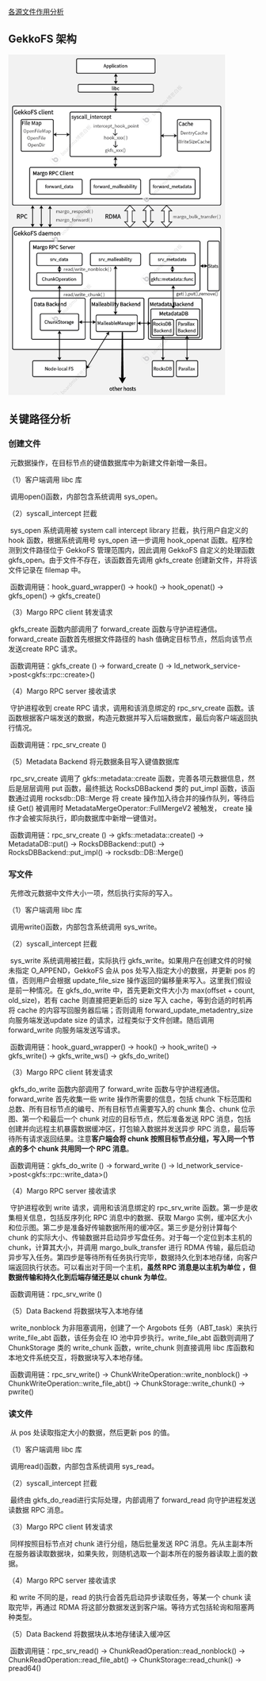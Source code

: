 [各源文件作用分析](各源文件作用分析.md)

## GekkoFS 架构

<img src="images\GekkoFS结构.png" alt="GekkoFS结构" style="zoom: 67%;" />

## 关键路径分析

### 创建文件

​	元数据操作，在目标节点的键值数据库中为新建文件新增一条目。

（1）客户端调用 libc 库

​	调用open()函数，内部包含系统调用 sys_open。

（2）syscall_intercept 拦截

​	sys_open 系统调用被 system call intercept library 拦截，执行用户自定义的 hook 函数，根据系统调用号 sys_open 进一步调用 hook_openat 函数。程序检测到文件路径位于 GekkoFS 管理范围内，因此调用 GekkoFS 自定义的处理函数 gkfs_open。由于文件不存在，该函数首先调用 gkfs_create 创建新文件，并将该文件记录在 filemap 中。

​	函数调用链：hook_guard_wrapper() -> hook() -> hook_openat() -> gkfs_open() -> gkfs_create()

（3）Margo RPC client 转发请求

​	gkfs_create 函数内部调用了 forward_create 函数与守护进程通信。forward_create  函数首先根据文件路径的 hash 值确定目标节点，然后向该节点发送create RPC 请求。

​	函数调用链：gkfs_create () -> forward_create () -> ld_network_service->post\<gkfs::rpc::create\>()

（4）Margo RPC server 接收请求

​	守护进程收到 create RPC 请求，调用和该消息绑定的 rpc_srv_create 函数。该函数根据客户端发送的数据，构造元数据并写入后端数据库，最后向客户端返回执行情况。

​	函数调用链：rpc_srv_create ()

（5）Metadata Backend 将元数据条目写入键值数据库

​	rpc_srv_create 调用了 gkfs::metadata::create 函数，完善各项元数据信息，然后是层层调用 put 函数，最终抵达 RocksDBBackend 类的 put_impl 函数，该函数通过调用 rocksdb::DB::Merge 将 create 操作加入待合并的操作队列，等待后续 Get() 被调用时 MetadataMergeOperator::FullMergeV2 被触发， create 操作才会被实际执行，即向数据库中新增一键值对。

​	函数调用链：rpc_srv_create () -> gkfs::metadata::create() -> MetadataDB::put() -> RocksDBBackend::put() -> RocksDBBackend::put_impl() -> rocksdb::DB::Merge()

### 写文件

​	先修改元数据中文件大小一项，然后执行实际的写入。

（1）客户端调用 libc 库

​	调用write()函数，内部包含系统调用 sys_write。

（2）syscall_intercept 拦截

​	sys_write 系统调用被拦截，实际执行 gkfs_write。如果用户在创建文件的时候未指定 O_APPEND，GekkoFS 会从 pos 处写入指定大小的数据，并更新 pos 的值，否则用户会根据 update_file_size 操作返回的偏移量来写入。这里我们假设是前一种情况。在 gkfs_do_write 中，首先更新文件大小为 max(offset + count, old_size)，若有 cache 则直接把更新后的 size 写入 cache，等到合适的时机再将 cache 的内容写回服务器后端；否则调用 forward_update_metadentry_size 向服务端发送update size 的请求，过程类似于文件创建。随后调用 forward_write 向服务端发送写请求。

​	函数调用链：hook_guard_wrapper() -> hook() -> hook_write() -> gkfs_write() -> gkfs_write_ws() -> gkfs_do_write()

（3）Margo RPC client 转发请求

​	gkfs_do_write 函数内部调用了 forward_write 函数与守护进程通信。forward_write 首先收集一些 write 操作所需要的信息，包括 chunk 下标范围和总数、所有目标节点的编号、所有目标节点需要写入的 chunk 集合、chunk 位示图、第一个和最后一个 chunk 对应的目标节点，然后准备发送 RPC 消息，包括创建并向远程主机暴露数据缓冲区，打包输入数据并发送异步 RPC 消息，最后等待所有请求返回结果。注意**客户端会将 chunk 按照目标节点分组，写入同一个节点的多个 chunk 共用同一个 RPC 消息**。

​	函数调用链：gkfs_do_write () -> forward_write () -> ld_network_service->post\<gkfs::rpc::write_data\>()

（4）Margo RPC server 接收请求

​	守护进程收到 write 请求，调用和该消息绑定的 rpc_srv_write 函数。第一步是收集相关信息，包括反序列化 RPC 消息中的数据、获取 Margo 实例，缓冲区大小和位示图。第二步是准备好传输数据所用的缓冲区。第三步是分别计算每个 chunk 的实际大小、传输数据并启动异步写盘任务。对于每一个定位到本主机的 chunk，计算其大小，并调用 margo_bulk_transfer 进行 RDMA 传输，最后启动异步写入任务。第四步是等待所有任务执行完毕，数据持久化到本地存储，向客户端返回执行状态。可以看出对于同一个主机，**虽然 RPC 消息是以主机为单位 ，但数据传输和持久化到后端存储还是以 chunk 为单位**。 

​	函数调用链：rpc_srv_write ()

（5）Data Backend 将数据块写入本地存储

​	write_nonblock 为非阻塞调用，创建了一个 Argobots 任务（ABT_task）来执行 write_file_abt 函数，该任务会在 IO 池中异步执行。write_file_abt 函数则调用了 ChunkStorage 类的 write_chunk 函数，write_chunk 则直接调用 libc 库函数和本地文件系统交互，将数据块写入本地存储。

​	函数调用链：rpc_srv_write() -> ChunkWriteOperation::write_nonblock() -> ChunkWriteOperation::write_file_abt() -> ChunkStorage::write_chunk() -> pwrite()

### 读文件

​	从 pos 处读取指定大小的数据，然后更新 pos 的值。

（1）客户端调用 libc 库

​	调用read()函数，内部包含系统调用 sys_read。

（2）syscall_intercept 拦截

​	最终由 gkfs_do_read进行实际处理，内部调用了 forward_read 向守护进程发送读数据 RPC 消息。

（3）Margo RPC client 转发请求

​	同样按照目标节点对 chunk 进行分组，随后批量发送 RPC 消息。先从主副本所在服务器读取数据块，如果失败，则随机选取一个副本所在的服务器读取上面的数据。

（4）Margo RPC server 接收请求

​	和 write 不同的是，read 的执行会首先启动异步读取任务，等某一个 chunk 读取完毕，再通过 RDMA 将这部分数据发送到客户端。等待方式包括轮询和阻塞两种类型。

（5）Data Backend 将数据块从本地存储读入缓冲区

​	函数调用链：rpc_srv_read() -> ChunkReadOperation::read_nonblock() -> ChunkReadOperation::read_file_abt() -> ChunkStorage::read_chunk() -> pread64()

